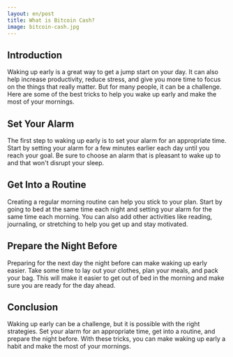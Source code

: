 ```yaml
---
layout: en/post
title: What is Bitcoin Cash?
image: bitcoin-cash.jpg
---
```


## Introduction

Waking up early is a great way to get a jump start on your day. It can also help increase productivity, reduce stress, and give you more time to focus on the things that really matter. But for many people, it can be a challenge. Here are some of the best tricks to help you wake up early and make the most of your mornings.

## Set Your Alarm

The first step to waking up early is to set your alarm for an appropriate time. Start by setting your alarm for a few minutes earlier each day until you reach your goal. Be sure to choose an alarm that is pleasant to wake up to and that won't disrupt your sleep.

## Get Into a Routine

Creating a regular morning routine can help you stick to your plan. Start by going to bed at the same time each night and setting your alarm for the same time each morning. You can also add other activities like reading, journaling, or stretching to help you get up and stay motivated.

## Prepare the Night Before

Preparing for the next day the night before can make waking up early easier. Take some time to lay out your clothes, plan your meals, and pack your bag. This will make it easier to get out of bed in the morning and make sure you are ready for the day ahead.

## Conclusion

Waking up early can be a challenge, but it is possible with the right strategies. Set your alarm for an appropriate time, get into a routine, and prepare the night before. With these tricks, you can make waking up early a habit and make the most of your mornings.
